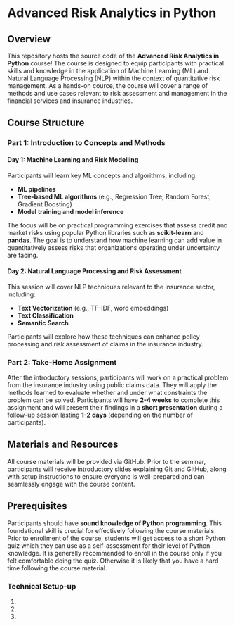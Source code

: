 # Advanced Risk Analytics in Python

## Overview
This repository hosts the source code of the **Advanced Risk Analytics in Python** course! The course is designed to equip participants with practical skills and knowledge in the application of Machine Learning (ML) and Natural Language Processing (NLP) within the context of quantitative risk management. As a hands-on cource, the course will cover a range of methods and use cases relevant to risk assessment and management in the financial services and insurance industries.

## Course Structure

### Part 1: Introduction to Concepts and Methods

#### Day 1: Machine Learning and Risk Modelling
Participants will learn key ML concepts and algorithms, including:
- **ML pipelines**
- **Tree-based ML algorithms** (e.g., Regression Tree, Random Forest, Gradient Boosting)
- **Model training and model inference**

The focus will be on practical programming exercises that assess credit and market risks using popular Python libraries such as **scikit-learn** and **pandas**. The goal is to understand how machine learning can add value in quantitatively assess risks that organizations operating under uncertainty are facing.

#### Day 2: Natural Language Processing and Risk Assessment
This session will cover NLP techniques relevant to the insurance sector, including:
- **Text Vectorization** (e.g., TF-IDF, word embeddings)
- **Text Classification**
- **Semantic Search**

Participants will explore how these techniques can enhance policy processing and risk assessment of claims in the insurance industry.

### Part 2: Take-Home Assignment
After the introductory sessions, participants will work on a practical problem from the insurance industry using public claims data. They will apply the methods learned to evaluate whether and under what constraints the problem can be solved. Participants will have **2-4 weeks** to complete this assignment and will present their findings in a **short presentation** during a follow-up session lasting **1-2 days** (depending on the number of participants).

## Materials and Resources
All course materials will be provided via GitHub. Prior to the seminar, participants will receive introductory slides explaining Git and GitHub, along with setup instructions to ensure everyone is well-prepared and can seamlessly engage with the course content.

## Prerequisites
Participants should have **sound knowledge of Python programming**. This foundational skill is crucial for effectively following the course materials. Prior to enrollment of the course, students will get access to a short Python quiz which they can use as a self-assessment for their level of Python knowledge. It is generally recommended to enroll in the course only if you felt comfortable doing the quiz. Otherwise it is likely that you have a hard time following the course material.

### Technical Setup-up
1.
1.
1.

